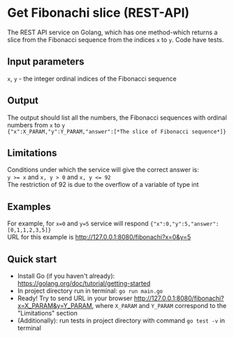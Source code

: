 # Get Fibonachi slice (REST-API)
The REST API service on Golang, which has one method-which returns a slice from the Fibonacci sequence from the indices `x` to `y`. 
Code have tests.

## Input parameters
`x`, `y` - the integer ordinal indices of the Fibonacci sequence

## Output
The output should list all the numbers, the Fibonacci sequences with ordinal numbers from `x` to `y`    
`{"x":X_PARAM,"y":Y_PARAM,"answer":[*The slice of Fibonacci sequence*]}`

## Limitations
Conditions under which the service will give the correct answer is:    
`y >= x` and `x, y > 0` and `x, y <= 92`    
The restriction of 92 is due to the overflow of a variable of type int

## Examples
For example, for `x=0` and `y=5` service will respond `{"x":0,"y":5,"answer":[0,1,1,2,3,5]}`    
URL for this example is http://127.0.0.1:8080/fibonachi?x=0&y=5

## Quick start
+ Install Go (if you haven't already): https://golang.org/doc/tutorial/getting-started
+ In project directory run in terminal: `go run main.go`
+ Ready! Try to send URL in your browser http://127.0.0.1:8080/fibonachi?x=X_PARAM&y=Y_PARAM, where `X_PARAM` and `Y_PARAM` correspond to the "Limitations" section
+ (Additionally): run tests in project directory with command `go test -v` in terminal

